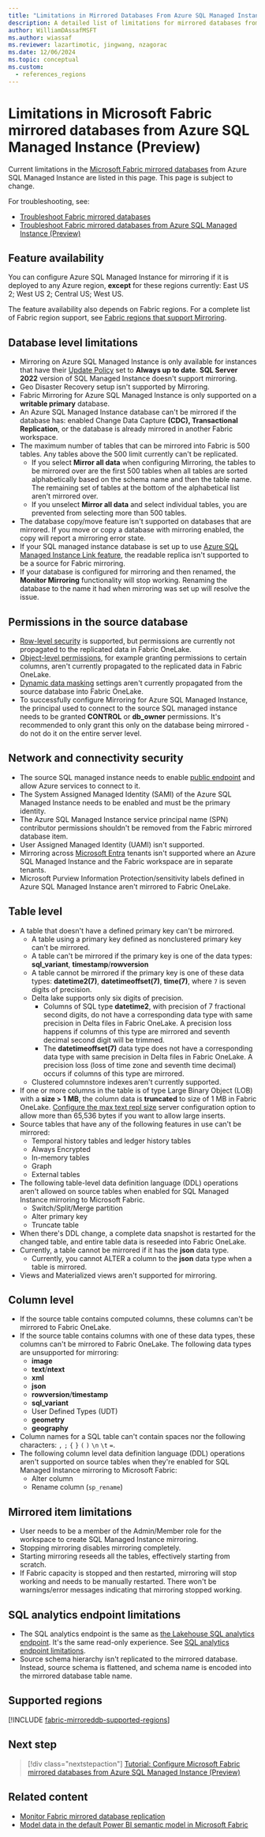 ```yaml
---
title: "Limitations in Mirrored Databases From Azure SQL Managed Instance (Preview)"
description: A detailed list of limitations for mirrored databases from Azure SQL Managed Instance in Microsoft Fabric.
author: WilliamDAssafMSFT
ms.author: wiassaf
ms.reviewer: lazartimotic, jingwang, nzagorac
ms.date: 12/06/2024
ms.topic: conceptual
ms.custom:
  - references_regions
---
```

# Limitations in Microsoft Fabric mirrored databases from Azure SQL Managed Instance (Preview)

Current limitations in the [Microsoft Fabric mirrored databases](overview.md) from Azure SQL Managed Instance are listed in this page. This page is subject to change.

For troubleshooting, see:

- [Troubleshoot Fabric mirrored databases](troubleshooting.md)
- [Troubleshoot Fabric mirrored databases from Azure SQL Managed Instance (Preview)](azure-sql-managed-instance-troubleshoot.md)

## Feature availability

You can configure Azure SQL Managed Instance for mirroring if it is deployed to any Azure region, **except** for these regions currently: East US 2; West US 2; Central US; West US. 

The feature availability also depends on Fabric regions. For a complete list of Fabric region support, see [Fabric regions that support Mirroring](#fabric-regions-that-support-mirroring).

## Database level limitations

- Mirroring on Azure SQL Managed Instance is only available for instances that have their [Update Policy](/azure/azure-sql/managed-instance/update-policy?view=azuresql-mi&preserve-view=true) set to **Always up to date**. **SQL Server 2022** version of SQL Managed Instance doesn't support mirroring.
- Geo Disaster Recovery setup isn't supported by Mirroring.
- Fabric Mirroring for Azure SQL Managed Instance is only supported on a **writable primary** database.
- An Azure SQL Managed Instance database can't be mirrored if the database has: enabled Change Data Capture **(CDC), Transactional Replication**, or the database is already mirrored in another Fabric workspace.
- The maximum number of tables that can be mirrored into Fabric is 500 tables. Any tables above the 500 limit currently can't be replicated.
  - If you select **Mirror all data** when configuring Mirroring, the tables to be mirrored over are the first 500 tables when all tables are sorted alphabetically based on the schema name and then the table name. The remaining set of tables at the bottom of the alphabetical list aren't mirrored over.
  - If you unselect **Mirror all data** and select individual tables, you are prevented from selecting more than 500 tables.
- The database copy/move feature isn't supported on databases that are mirrored. If you move or copy a database with mirroring enabled, the copy will report a mirroring error state.
- If your SQL managed instance database is set up to use [Azure SQL Managed Instance Link feature](/azure/azure-sql/managed-instance/managed-instance-link-feature-overview?view=azuresql-mi&preserve-view=true), the readable replica isn't supported to be a source for Fabric mirroring.
- If your database is configured for mirroring and then renamed, the **Monitor Mirroring** functionality will stop working. Renaming the database to the name it had when mirroring was set up will resolve the issue.

## Permissions in the source database

- [Row-level security](/sql/relational-databases/security/row-level-security?view=azuresqldb-mi-current&preserve-view=true) is supported, but permissions are currently not propagated to the replicated data in Fabric OneLake.
- [Object-level permissions](/sql/t-sql/statements/grant-object-permissions-transact-sql?view=azuresqldb-mi-current&preserve-view=true), for example granting permissions to certain columns, aren't currently propagated to the replicated data in Fabric OneLake.
- [Dynamic data masking](/sql/relational-databases/security/dynamic-data-masking?view=azuresqldb-mi-current&preserve-view=true) settings aren't currently propagated from the source database into Fabric OneLake.
- To successfully configure Mirroring for Azure SQL Managed Instance, the principal used to connect to the source SQL managed instance needs to be granted **CONTROL** or **db_owner** permissions. It's recommended to only grant this only on the database being mirrored - do not do it on the entire server level.

## Network and connectivity security

- The source SQL managed instance needs to enable [public endpoint](/azure/azure-sql/managed-instance/public-endpoint-configure?view=azuresql&tabs=azure-portal&preserve-view=true) and allow Azure services to connect to it.
- The System Assigned Managed Identity (SAMI) of the Azure SQL Managed Instance needs to be enabled and must be the primary identity.
- The Azure SQL Managed Instance service principal name (SPN) contributor permissions shouldn't be removed from the Fabric mirrored database item.
- User Assigned Managed Identity (UAMI) isn't supported.
- Mirroring across [Microsoft Entra](/entra/fundamentals/new-name) tenants isn't supported where an Azure SQL Managed Instance and the Fabric workspace are in separate tenants.  
- Microsoft Purview Information Protection/sensitivity labels defined in Azure SQL Managed Instance aren't mirrored to Fabric OneLake.

## Table level

- A table that doesn't have a defined primary key can't be mirrored.
  - A table using a primary key defined as nonclustered primary key can't be mirrored.  
  - A table can't be mirrored if the primary key is one of the data types: **sql_variant**, **timestamp**/**rowversion**
  - A table cannot be mirrored if the primary key is one of these data types: **datetime2(7)**, **datetimeoffset(7)**, **time(7)**, where `7` is seven digits of precision.
  - Delta lake supports only six digits of precision.
    - Columns of SQL type **datetime2**, with precision of 7 fractional second digits, do not have a corresponding data type with same precision in Delta files in Fabric OneLake. A precision loss happens if columns of this type are mirrored and seventh decimal second digit will be trimmed.
    - The **datetimeoffset(7)** data type does not have a corresponding data type with same precision in Delta files in Fabric OneLake. A precision loss (loss of time zone and seventh time decimal) occurs if columns of this type are mirrored.   
  - Clustered columnstore indexes aren't currently supported.
- If one or more columns in the table is of type Large Binary Object (LOB) with a **size > 1 MB**, the column data is **truncated** to size of 1 MB in Fabric OneLake. [Configure the max text repl size](/sql/database-engine/configure-windows/configure-the-max-text-repl-size-server-configuration-option) server configuration option to allow more than 65,536 bytes if you want to allow large inserts.
- Source tables that have any of the following features in use can't be mirrored:
  - Temporal history tables and ledger history tables  
  - Always Encrypted
  - In-memory tables
  - Graph  
  - External tables  
- The following table-level data definition language (DDL) operations aren't allowed on source tables when enabled for SQL Managed Instance mirroring to Microsoft Fabric.
  - Switch/Split/Merge partition
  - Alter primary key  
  - Truncate table
- When there's DDL change, a complete data snapshot is restarted for the changed table, and entire table data is reseeded into Fabric OneLake.
- Currently, a table cannot be mirrored if it has the **json** <!-- or **vector** --> data type.
  - Currently, you cannot ALTER a column to the <!--**vector** or--> **json** data type when a table is mirrored.
- Views and Materialized views aren't supported for mirroring.

## Column level

- If the source table contains computed columns, these columns can't be mirrored to Fabric OneLake.  
- If the source table contains columns with one of these data types, these columns can't be mirrored to Fabric OneLake. The following data types are unsupported for mirroring:
  - **image**
  - **text**/**ntext**
  - **xml**
  - **json**
  - **rowversion**/**timestamp**
  - **sql_variant**
  - User Defined Types (UDT)
  - **geometry**
  - **geography**
- Column names for a SQL table can't contain spaces nor the following characters: `,` `;` `{` `}` `(` `)` `\n` `\t` `=`.
- The following column level data definition language (DDL) operations aren't supported on source tables when they're enabled for SQL Managed Instance mirroring to Microsoft Fabric:
  - Alter column
  - Rename column (`sp_rename`)

## Mirrored item limitations

- User needs to be a member of the Admin/Member role for the workspace to create SQL Managed Instance mirroring.  
- Stopping mirroring disables mirroring completely.  
- Starting mirroring reseeds all the tables, effectively starting from scratch.  
- If Fabric capacity is stopped and then restarted, mirroring will stop working and needs to be manually restarted. There won't be warnings/error messages indicating that mirroring stopped working.

## SQL analytics endpoint limitations

- The SQL analytics endpoint is the same as [the Lakehouse SQL analytics endpoint](../../data-engineering/lakehouse-overview.md#lakehouse-sql-analytics-endpoint). It's the same read-only experience. See [SQL analytics endpoint limitations](../../data-warehouse/limitations.md#limitations-of-the-sql-analytics-endpoint).
- Source schema hierarchy isn't replicated to the mirrored database. Instead, source schema is flattened, and schema name is encoded into the mirrored database table name.  

## Supported regions

[!INCLUDE [fabric-mirroreddb-supported-regions](../includes/fabric-mirroreddb-supported-regions.md)]

## Next step

> [!div class="nextstepaction"]
> [Tutorial: Configure Microsoft Fabric mirrored databases from Azure SQL Managed Instance (Preview)](azure-sql-managed-instance-tutorial.md)

## Related content

- [Monitor Fabric mirrored database replication](monitor.md)
- [Model data in the default Power BI semantic model in Microsoft Fabric](/fabric/data-warehouse/model-default-power-bi-dataset)

